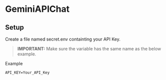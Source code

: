 # GeminiAPIChat

## Setup

Create a file named secret.env containting your API Key.

> **IMPORTANT:** Make sure the variable has the same name as the below example.

Example

```
API_KEY=Your_API_Key
```
